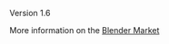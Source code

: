 Version 1.6

More information on the <a href='https://cgcookiemarkets.com/all-products/name-panel/'>Blender Market</a>

